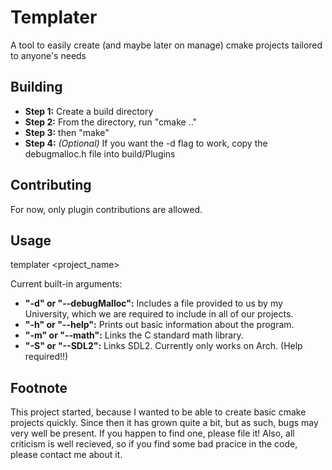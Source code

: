 # Templater
A tool to easily create (and maybe later on manage) cmake projects tailored to anyone's needs

## Building
  - **Step 1:** Create a build directory  
  - **Step 2:** From the directory, run "cmake .."  
  - **Step 3:** then "make"  
  - **Step 4:** *(Optional)* If you want the -d flag to work, copy the debugmalloc.h file into build/Plugins  
  
## Contributing
For now, only plugin contributions are allowed.

## Usage
templater <arguments> <project_name>

Current built-in arguments:
  - **"-d" or "--debugMalloc":** Includes a file provided to us by my University, which we are required to include in all of our projects.  
  - **"-h" or "--help":** Prints out basic information about the program.  
  - **"-m" or "--math":** Links the C standard math library.  
  - **"-S" or "--SDL2":** Links SDL2. Currently only works on Arch. (Help required!!)  

## Footnote
This project started, because I wanted to be able to create basic cmake projects quickly. Since then it has grown quite a bit, but as such, bugs may very well be present. If you happen to find one, please file it!
Also, all criticism is well recieved, so if you find some bad pracice in the code, please contact me about it.
